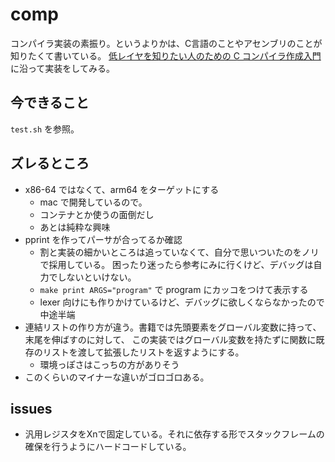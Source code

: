 # comp

コンパイラ実装の素振り。というよりかは、C言語のことやアセンブリのことが知りたくて書いている。
[低レイヤを知りたい人のための C コンパイラ作成入門](https://www.sigbus.info/compilerbook)に沿って実装をしてみる。

## 今できること

`test.sh` を参照。

## ズレるところ

- x86-64 ではなくて、arm64 をターゲットにする
  - mac で開発しているので。
  - コンテナとか使うの面倒だし
  - あとは純粋な興味
- pprint を作ってパーサが合ってるか確認
  - 割と実装の細かいところは追っていなくて、自分で思いついたのをノリで採用している。
    困ったり迷ったら参考にみに行くけど、デバッグは自力でしないといけない。
  - `make print ARGS="program"` で program にカッコをつけて表示する
  - lexer 向けにも作りかけているけど、デバッグに欲しくならなかったので中途半端
- 連結リストの作り方が違う。書籍では先頭要素をグローバル変数に持って、末尾を伸ばすのに対して、
  この実装ではグローバル変数を持たずに関数に既存のリストを渡して拡張したリストを返すようにする。
    - 環境っぽさはこっちの方がありそう 
- このくらいのマイナーな違いがゴロゴロある。

## issues

- 汎用レジスタをXnで固定している。それに依存する形でスタックフレームの確保を行うようにハードコードしている。
